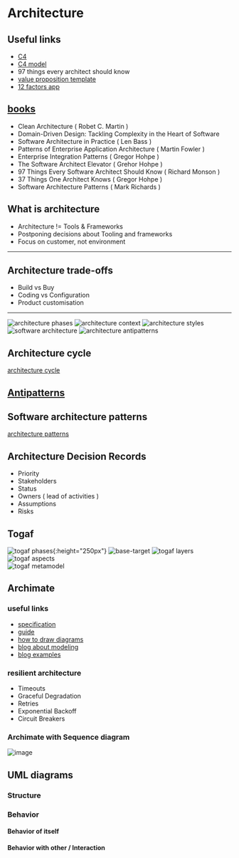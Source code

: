 # Architecture 

## Useful links
* [C4](https://leanpub.com/visualising-software-architecture)
* [C4 model](https://c4model.com/)
* 97 things every architect should know
* [value proposition template](https://www.strategyzer.com/canvas/value-proposition-canvas)
* [12 factors app](https://12factor.net/)

## [books](https://www.goodreads.com/shelf/show/software-architecture)
* Clean Architecture ( Robet C. Martin )
* Domain-Driven Design: Tackling Complexity in the Heart of Software
* Software Architecture in Practice ( Len Bass )
* Patterns of Enterprise Application Architecture ( Martin Fowler )
* Enterprise Integration Patterns ( Gregor Hohpe )
* The Software Architect Elevator ( Grehor Hohpe )
* 97 Things Every Software Architect Should Know ( Richard Monson )
* 37 Things One Architect Knows ( Gregor Hohpe )
* Software Architecture Patterns ( Mark Richards )

## What is architecture
* Architecture != Tools & Frameworks
* Postponing decisions about Tooling and frameworks
* Focus on customer, not environment
--- 
## Architecture trade-offs
* Build vs Buy
* Coding vs Configuration
* Product customisation

--- 
![architecture phases](https://i.postimg.cc/brdDyd37/architecture-phases.png)
![architecture context](https://i.postimg.cc/3rG2VYKf/architecture-context.png)
![architecture styles](https://i.postimg.cc/5yD8PZcn/architecture-types.png)
![software architecture](https://i.postimg.cc/D0cMGPPc/software-architecture.png)
![architecture antipatterns](https://i.postimg.cc/Kz3gQFy8/architecture-antipatterns.png)


## Architecture cycle
[architecture cycle](https://i.postimg.cc/VNXSFVb1/architecture-cycle.png)

## [Antipatterns](https://sourcemaking.com/antipatterns/software-architecture-antipatterns)

## Software architecture patterns
[architecture patterns](https://i.postimg.cc/Gm8T42L4/architecture-patterns.png)

## Architecture Decision Records
* Priority
* Stakeholders
* Status
* Owners ( lead of activities )
* Assumptions
* Risks

## Togaf
![togaf phases](https://pubs.opengroup.org/architecture/archimate3-doc/ts_archimate_3.1-final_files/image299.png){:height="250px"}
![base-target](https://i.postimg.cc/SxzC9f9z/togaf-base-target.png)
![togaf layers](https://i.postimg.cc/904Rb3GK/archimate3-layers.png)  
![togaf aspects](https://i.postimg.cc/BbmmWbML/archimate-01.png)  
![togaf metamodel](https://i.postimg.cc/fLZCJmPS/archimate-04.png)  

## Archimate
### useful links
* [specification](https://pubs.opengroup.org/architecture/archimate3-doc/)
* [guide](https://www.visual-paradigm.com/guide/archimate/full-archimate-viewpoints-guide/)
* [how to draw diagrams](https://www.visual-paradigm.com/support/documents/vpuserguide/4455/4409/86421_howtodrawarc.html)
* [blog about modeling](http://renewableplus.blogspot.com/2017/03/modeling-applications-technology-in.html)
* [blog examples](https://www.hosiaisluoma.fi/blog/archimate-examples/)

### resilient architecture
* Timeouts
* Graceful Degradation
* Retries
* Exponential Backoff
* Circuit Breakers

### Archimate with Sequence diagram
![image](https://user-images.githubusercontent.com/8113355/206921007-21643c2b-da3f-4930-a79c-4462562017e1.png)

## UML diagrams
### Structure 
### Behavior
#### Behavior of itself
#### Behavior with other / Interaction 
